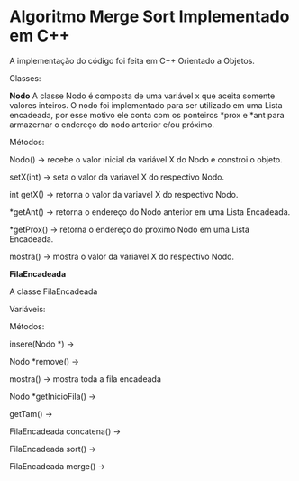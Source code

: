 # Algoritmo Merge Sort Implementado em C++

A implementação do código foi feita em C++ Orientado a Objetos.

Classes:

**Nodo**
A classe Nodo é composta de uma variável x que aceita somente valores inteiros.
O nodo foi implementado para ser utilizado em uma Lista encadeada, por esse motivo ele conta com os ponteiros *prox e *ant para armazernar o endereço do nodo anterior e/ou próximo.

Métodos:

Nodo() -> recebe o valor inicial da variável X do Nodo e constroi o objeto.

setX(int) -> seta o valor da variavel X do respectivo Nodo.

int getX() -> retorna o valor da variavel X do respectivo Nodo.

*getAnt() -> retorna o endereço do Nodo anterior em uma Lista Encadeada.

*getProx() -> retorna o endereço do proximo Nodo em uma Lista Encadeada.

mostra() -> mostra o valor da variavel X do respectivo Nodo.

**FilaEncadeada**

A classe FilaEncadeada

Variáveis:

Métodos:

insere(Nodo *) ->

Nodo *remove() ->

mostra() -> mostra toda a fila encadeada

Nodo *getInicioFila() ->

getTam() ->

FilaEncadeada concatena() ->

FilaEncadeada sort() ->

FilaEncadeada merge() ->
